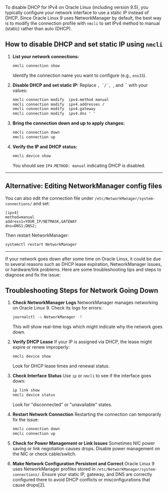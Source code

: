 To disable DHCP for IPv4 on Oracle Linux (including version 9.5), you typically configure your network interface to use a static IP instead of DHCP. Since Oracle Linux 9 uses NetworkManager by default, the best way is to modify the connection profile with `nmcli` to set IPv4 method to manual (static) rather than auto (DHCP).

## How to disable DHCP and set static IP using `nmcli`

1. **List your network connections:**
   ```bash
   nmcli connection show
   ```
   Identify the connection name you want to configure (e.g., `ens33`).

2. **Disable DHCP and set static IP:**
   Replace ``, `/`, ``, and `` with your values:
   ```bash
   nmcli connection modify  ipv4.method manual
   nmcli connection modify  ipv4.addresses /
   nmcli connection modify  ipv4.gateway 
   nmcli connection modify  ipv4.dns " "
   ```

3. **Bring the connection down and up to apply changes:**
   ```bash
   nmcli connection down 
   nmcli connection up 
   ```

4. **Verify the IP and DHCP status:**
   ```bash
   nmcli device show 
   ```
   You should see `IP4.METHOD: manual` indicating DHCP is disabled.

---

## Alternative: Editing NetworkManager config files

You can also edit the connection file under `/etc/NetworkManager/system-connections/` and set:

```
[ipv4]
method=manual
address1=YOUR_IP/NETMASK,GATEWAY
dns=DNS1;DNS2;
```

Then restart NetworkManager:
```bash
systemctl restart NetworkManager
```

---
If your network goes down after some time on Oracle Linux, it could be due to several reasons such as DHCP lease expiration, NetworkManager issues, or hardware/link problems. Here are some troubleshooting tips and steps to diagnose and fix the issue:

## Troubleshooting Steps for Network Going Down

1. **Check NetworkManager Logs**
   NetworkManager manages networking on Oracle Linux 9. Check its logs for errors:
   ```bash
   journalctl -u NetworkManager -f
   ```
   This will show real-time logs which might indicate why the network goes down.

2. **Verify DHCP Lease**
   If your IP is assigned via DHCP, the lease might expire or renew improperly:
   ```bash
   nmcli device show 
   ```
   Look for DHCP lease times and renewal status.

3. **Check Interface Status**
   Use `ip` or `nmcli` to see if the interface goes down:
   ```bash
   ip link show 
   nmcli device status
   ```
   Look for "disconnected" or "unavailable" states.


4. **Restart Network Connection**
   Restarting the connection can temporarily fix the issue:
   ```bash
   nmcli connection down 
   nmcli connection up 
   ```

5. **Check for Power Management or Link Issues**
   Sometimes NIC power saving or link negotiation causes drops. Disable power management on the NIC or check cable/switch.

6. **Make Network Configuration Persistent and Correct**
   Oracle Linux 9 uses NetworkManager profiles stored in `/etc/NetworkManager/system-connections/`. Ensure your static IP, gateway, and DNS are correctly configured there to avoid DHCP conflicts or misconfigurations that cause drops[2].



